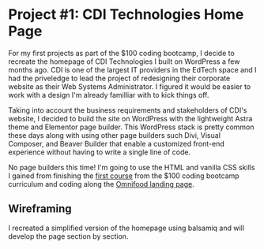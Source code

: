 # Project #1: CDI Technologies Home Page

For my first projects as part of the $100 coding bootcamp, I decide to recreate the homepage of CDI Technologies I built on WordPress a few months ago. CDI is one of the largest IT providers in the EdTech space and I had the priveledge to lead the project of redesigning their corporate website as their Web Systems Administrator. I figured it would be easier to work with a design I'm already familliar with to kick things off. 

Taking into account the business requirements and stakeholders of CDI's website, I decided to build the site on WordPress with the lightweight Astra theme and Elementor page builder. This WordPress stack is pretty common these days along with using other page builders such Divi, Visual Composer, and Beaver Builder that enable a customized front-end experience without having to write a single line of code. 

No page builders this time! I'm going to use the HTML and vanilla CSS skills I gained from finishing the [first course](https://www.udemy.com/design-and-develop-a-killer-website-with-html5-and-css3/) from the $100 coding bootcamp curriculum and coding along the [Omnifood landing page](https://arontolentino.github.io/omnifood-landing-page).

## Wireframing

I recreated a simplified version of the homepage using balsamiq and will develop the page section by section.
